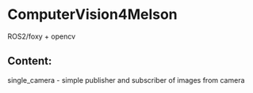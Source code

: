 # ComputerVision4Melson

ROS2/foxy + opencv

## Content:

single_camera - simple publisher and subscriber of images from camera
